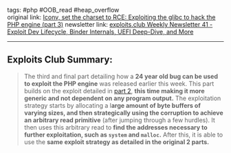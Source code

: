 tags: #php #OOB_read #heap_overflow  
original link: [Iconv, set the charset to RCE: Exploiting the glibc to hack the PHP engine (part 3)](https://www.ambionics.io/blog/iconv-cve-2024-2961-p3?ref=blog.exploits.club)
newsletter link: [exploits.club Weekly Newsletter 41 - Exploit Dev Lifecycle, Binder Internals, UEFI Deep-Dive, and More](https://blog.exploits.club/exploits-club-weekly-newsletter-41-exploit-dev-lifecycle-binder-internals-uefi-deep-dive-and-more/)

---
## Exploits Club Summary:
> The third and final part detailing how a **24 year old bug can be used to exploit the PHP engine** was released earlier this week. This part builds on the exploit detailed in [part 2](https://www.ambionics.io/blog/iconv-cve-2024-2961-p2?ref=blog.exploits.club), **this time making it more generic and not dependent on any program output.** The exploitation strategy starts by allocating a l**arge amount of byte buffers of varying sizes, and then strategically using the corruption to achieve an arbitrary read primitive** (after jumping through a few hurdles). It then uses this arbitrary read to **find the addresses necessary to further exploitation, such as `system` and `malloc`.** After this, it is able to use the **same exploit strategy as detailed in the original 2 parts.**